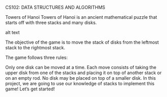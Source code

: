 CS102: DATA STRUCTURES AND ALGORITHMS

Towers of Hanoi
Towers of Hanoi is an ancient mathematical puzzle that starts off with three stacks and many disks.

alt text

The objective of the game is to move the stack of disks from the leftmost stack to the rightmost stack.

The game follows three rules:

Only one disk can be moved at a time.
Each move consists of taking the upper disk from one of the stacks and placing it on top of another stack or on an empty rod.
No disk may be placed on top of a smaller disk.
In this project, we are going to use our knowledge of stacks to implement this game! Let’s get started!

